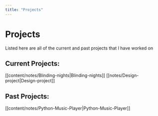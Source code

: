 ```yaml
---
title: "Projects"
---
```


# Projects

Listed here are all of the current and past projects that I have worked on

## Current Projects:
[[content/notes/Blinding-nights|Blinding-nights]]
[[notes/Design-project|Design-project]]

## Past Projects:
[[content/notes/Python-Music-Player|Python-Music-Player]]
